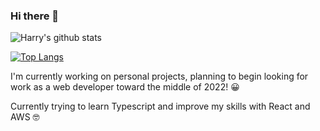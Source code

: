 ### Hi there 👋

![Harry's github stats](https://github-readme-stats.vercel.app/api?username=HarryH-Tech&count_private=true&show_icons=true&theme=dark)

[![Top Langs](https://github-readme-stats.vercel.app/api/top-langs/?username=HarryH-Tech)](https://github.com/HarryH-Tech/github-readme-stats)


I'm currently working on personal projects, planning to begin looking for work as a web developer toward the middle of 2022! 😀

Currently trying to learn Typescript and improve my skills with React and AWS 🤓


<!--
**HarryH-Tech/HarryH-Tech** is a ✨ _special_ ✨ repository because its `README.md` (this file) appears on your GitHub profile.

Here are some ideas to get you started:

- 🔭 I’m currently working on ...
- 🌱 I’m currently learning ...
- 👯 I’m looking to collaborate on ...
- 🤔 I’m looking for help with ...
- 💬 Ask me about ...
- 📫 How to reach me: ...
- 😄 Pronouns: ...
- ⚡ Fun fact: ...
-->
